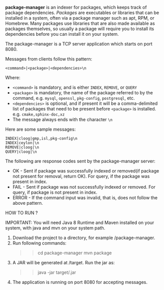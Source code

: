 **package-manager** is an indexer for packages, which keeps track of package dependencies. *Packages* are executables or libraries that can be installed in a system, often via a package manager such as apt, RPM, or Homebrew. Many packages use libraries that are also made available as packages themselves, so usually a package will require you to install its dependencies before you can install it on your system.

The package-manager is a TCP server application which starts on port 8080.

Messages from clients follow this pattern:

```
<command>|<package>|<dependencies>\n
```

Where:
* `<command>` is mandatory, and is either `INDEX`, `REMOVE`, or `QUERY`
* `<package>` is mandatory, the name of the package referred to by the command, e.g. `mysql`, `openssl`, `pkg-config`, `postgresql`, etc.
* `<dependencies>` is optional, and if present it will be a comma-delimited list of packages that need to be present before `<package>` is installed. e.g. `cmake,sphinx-doc,xz`
* The message always ends with the character `\n`

Here are some sample messages:
```
INDEX|cloog|gmp,isl,pkg-config\n
INDEX|ceylon|\n
REMOVE|cloog|\n
QUERY|cloog|\n
```

The following are response codes sent by the package-manager server:
* OK - Sent if package was successfully indexed or removed(if package not present for removal, return OK). For query, if the package was present in index.
* FAIL - Sent if package was not successfully indexed or removed. For query, if package is not present in index.
* ERROR - If the command input was invalid, that is, does not follow the above pattern.

HOW TO RUN ?

IMPORTANT: You will need Java 8 Runtime and Maven installed on your system, with java and mvn on your system path.

1. Download the project to a directory, for example /package-manager.
2. Run following commands:
	>> cd package-manager
	>> mvn package
3. A JAR will be generated at /target. Run the jar as:
	>> java -jar target/<package-manager>.jar 
4. The application is running on port 8080 for accepting messages.

 
